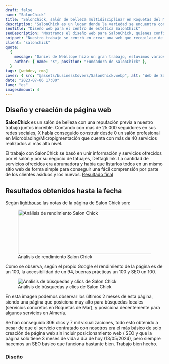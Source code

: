 ```yaml
---
draft: false
name: "SalonChick"
title: "SalonChick, salón de belleza multidisciplinar en Roquetas del Mar"
description: "SalonChick es un lugar donde la variedad se encuentra con la destreza de expertos para resaltar tu belleza y realzar tu auténtica esencia"
seoTitle: "Diseño web para el centro de estética SalonChick"
seoDescription: "Mostramos el diseño web para SalonChick, quienes confiaron en nosotros para crear una página web equiparable a su amplia popularidad en redes."
snippet: "Nuestro trabajo se centró en crear una web que recopilase de forma elegante, informativa y estructurada todos los servicios que este salón ofrecía, debido a su enorme variedad era necesaria una página web que los listase de forma sencilla para que los clientes y usuarios la tengan siempre disponible."
client: "salonchick"
quote:
  {
    message: "Daniel de Webllope hizo un gran trabajo, estuvimos varios meses comunicándonos para que todo saliese perfecto, manteniendo su profesionalidad al mismo tiempo que escuchaba todas mis peticiones y cambios deseados en la página.",
    author: { name: "X", position: "Fundadora de SalonChick" },
  }
tags: [webdev, cms]
cover: { src: "@assets/businessCovers/SalonChick.webp", alt: "Web de SalonChick" }
date: "2023-07-06 17:00"
lang: "es"
imagesAmount: 4
---
```


## Diseño y creación de página web

**SalonChick** es un salón de belleza con una reputación previa a nuestro trabajo juntos increíble. Contando con más de 25.000 seguidores en sus redes sociales, X había conseguido construir desde 0 un salón profesional en Microblading/Micropigmentación que cuenta con más de 40 servicios realizados al más alto nivel.

El trabajo con SalonChick se basó en unir información y servicios ofrecidos por el salón y por su negocio de tatuajes, Dettagli Ink. La cantidad de servicios ofrecidos era abrumadora y había que listarlos todos en un mismo sitio web de forma simple para conseguir una fácil comprensión por parte de los clientes asiduos y los nuevos.
<a href="https://centroesteticasalonchick.com" rel="nofollow">Resultado final</a>

## Resultados obtenidos hasta la fecha

Según [lighthouse](https://es.semrush.com/blog/como-utilizar-google-lighthouse/) las notas de la página de Salon Chick son:

<figure>
<img src="/blogImages/lighthouse-web-salonchick.png" title="Análisis de rendimiento Salon Chick" alt="Análisis de rendimiento Salon Chick" width="760" height="140" loading="lazy"/>
<figcaption class="text-center">Análisis de rendimiento Salon Chick<figcaption>
</figure>

Como se observa, según el propio Google el rendimiento de la página es de un 100, la accesibilidad de un 94, buenas prácticas un 100 y SEO un 100.

<figure>
<img src="/blogImages/search-analytics-salonchick.png" title="Análisis de búsquedas y clics de Salon Chick" alt="Análisis de búsquedas y clics de Salon Chick" loading="lazy"/>
<figcaption class="text-center">Análisis de búsquedas y clics de Salon Chick<figcaption>
</figure>

En esta imagen podemos observar los últimos 2 meses de esta página, siendo una página que posiciona muy alto para búsquedas locales (servicios concretos en Roquetas de Mar), y posiciona decentemente para algunos servicios en Almería.

Se han conseguido 306 clics y 7 mil visualizaciones, todo esto obtenido a pesar de que el servicio contratado con nosotros era el más básico de solo creación de página web sin incluir posicionamiento web / SEO y que la página solo tiene 3 meses de vida a día de hoy (13/05/2024), pero siempre hacemos un SEO básico que funciona bastante bien. Trabajo bien hecho.

### Diseño
